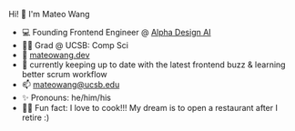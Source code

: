 Hi! 👋 I'm Mateo Wang

- 💻 Founding Frontend Engineer @ [Alpha Design AI](https://chipagents.ai)
- 👩‍🎓 Grad @ UCSB: Comp Sci
- 🔗 [mateowang.dev](https://mateowang.dev)
- 🌱 currently keeping up to date with the latest frontend buzz & learning better scrum workflow
- 📫 [mateowang@ucsb.edu](mailto:mateowang@ucsb.edu)
- ✨ Pronouns: he/him/his
- 👨‍🍳 Fun fact: I love to cook!!! My dream is to open a restaurant after I retire :)
